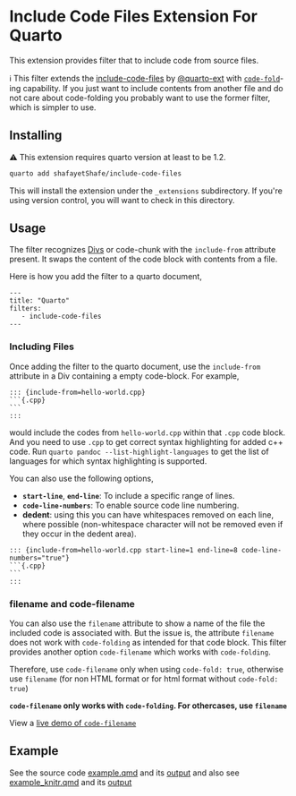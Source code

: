 # Include Code Files Extension For Quarto

This extension provides filter that to include code from source files.

:information_source: This filter extends the [include-code-files](https://github.com/quarto-ext/include-code-files) by [@quarto-ext](https://github.com/quarto-ext) with [`code-fold`](https://quarto.org/docs/output-formats/html-code.html#folding-code)-ing capability. If you just want to include contents from another file and do not care about code-folding you probably want to use the former filter, which is simpler to use.

## Installing

:warning: This extension requires quarto version at least to be 1.2.

```bash
quarto add shafayetShafe/include-code-files
```

This will install the extension under the `_extensions` subdirectory.
If you're using version control, you will want to check in this directory.

## Usage

The filter recognizes [Divs](https://quarto.org/docs/authoring/markdown-basics.html#divs-and-spans) or code-chunk with the `include-from` attribute present. It swaps the content of the code block with contents from a file.

Here is how you add the filter to a quarto document,

```
---
title: "Quarto"
filters:
   - include-code-files
---

```

### Including Files

Once adding the filter to the quarto document, use the `include-from` attribute in a Div containing a empty code-block. For example,

````
::: {include-from=hello-world.cpp}
```{.cpp}
```
:::
````

would include the codes from `hello-world.cpp` within that `.cpp` code block. And you need to use `.cpp` to get correct syntax highlighting for added c++ code. Run `quarto pandoc --list-highlight-languages` to get the list of languages for which syntax highlighting is supported.

You can also use the following options,

- **`start-line`**, **`end-line`**: To include a specific range of lines.
- **`code-line-numbers`**: To enable source code line numbering.
- **dedent**: using this you can have whitespaces removed on each line, where possible (non-whitespace character will not be removed even if they occur in the dedent area).


````
::: {include-from=hello-world.cpp start-line=1 end-line=8 code-line-numbers="true"}
```{.cpp}
```
:::

````

### filename and code-filename

You can also use the `filename` attribute to show a name of the file the included code is associated with. But the issue is, the attribute `filename` does not work with `code-folding` as intended for that code block. This filter provides another option `code-filename` which works with `code-folding`.

Therefore, use `code-filename` only when using `code-fold: true`, otherwise use `filename` (for non HTML format or for html format without `code-fold: true`)

**`code-filename` only works with `code-folding`. For othercases, use `filename`**

View a [live demo of `code-filename`](https://shafayetshafee.github.io/include-code-files/example_filename.html)

## Example
See the source code [example.qmd](example.qmd) and its [output](https://shafayetshafee.github.io/include-code-files/example.html) and also see [example_knitr.qmd](example_knitr.qmd) and its [output](https://shafayetshafee.github.io/include-code-files/example_knitr.html)